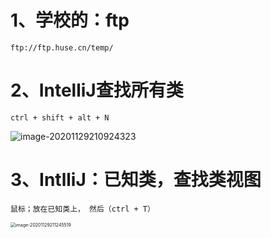 # 1、学校的：ftp

```
ftp://ftp.huse.cn/temp/
```



# 2、IntelliJ查找所有类

~~~
ctrl + shift + alt + N
~~~

![image-20201129210924323](https://gitee.com/sheep-are-flying-in-the-sky/my-picture/raw/master/picture3/image-20201129210924323.png)



# 3、IntlliJ：已知类，查找类视图

~~~
鼠标；放在已知类上， 然后（ctrl + T）
~~~

<img src="https://gitee.com/sheep-are-flying-in-the-sky/my-picture/raw/master/picture3/image-20201129211245519.png" alt="image-20201129211245519" style="zoom:50%;" />